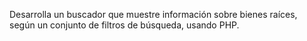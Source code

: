 Desarrolla un buscador que muestre información sobre bienes raíces, según un conjunto de filtros de búsqueda, usando PHP.